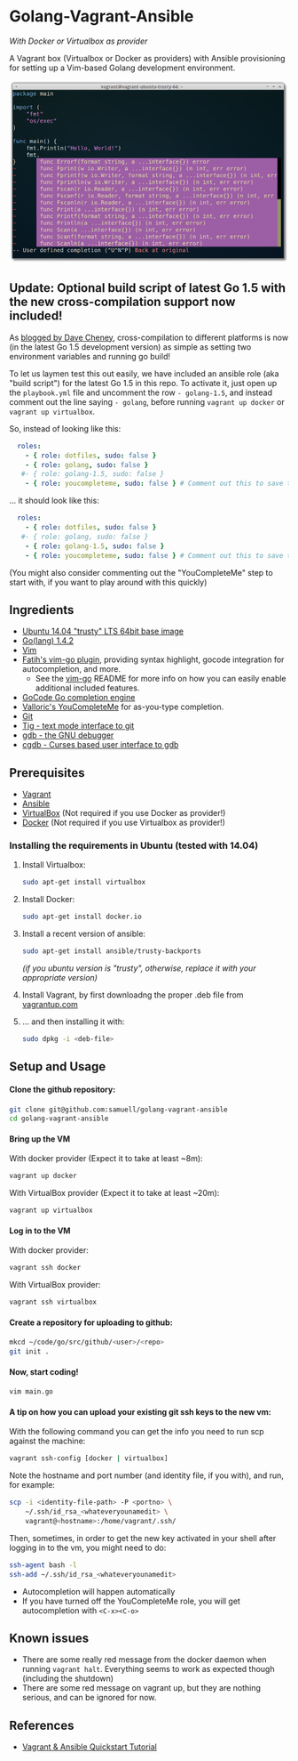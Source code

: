 # Golang-Vagrant-Ansible
*With Docker or Virtualbox as provider*

A Vagrant box (Virtualbox or Docker as providers) with Ansible provisioning
for setting up a Vim-based Golang development environment.

![Screenshot](golang-vagrant-ansible.png)

## Update: Optional build script of latest Go 1.5 with the new cross-compilation support now included!

As [blogged by Dave Cheney](http://dave.cheney.net/2015/03/03/cross-compilation-just-got-a-whole-lot-better-in-go-1-5), cross-compilation
to different platforms is now (in the latest Go 1.5 development version) as simple as setting two environment variables and
running go build!

To let us laymen test this out easily, we have included an ansible role (aka "build script") for the latest Go 1.5
in this repo. To activate it, just open up the `playbook.yml` file and uncomment the row `- golang-1.5`, and instead comment out
the line saying `- golang`, before running `vagrant up docker` or `vagrant up virtualbox`.

So, instead of looking like this:

```yaml
  roles:
	- { role: dotfiles, sudo: false }
    - { role: golang, sudo: false }
   #- { role: golang-1.5, sudo: false }
    - { role: youcompleteme, sudo: false } # Comment out this to save time!!
```

... it should look like this:

```yaml
  roles:
	- { role: dotfiles, sudo: false }
   #- { role: golang, sudo: false }
    - { role: golang-1.5, sudo: false }
    - { role: youcompleteme, sudo: false } # Comment out this to save time!!
```
(You might also consider commenting out the "YouCompleteMe" step to start with, if you want to play around with this quickly)

## Ingredients

- [Ubuntu 14.04 "trusty" LTS 64bit base image](http://www.ubuntu.com/)
- [Go(lang) 1.4.2](http://golan.org/)
- [Vim](https://github.com/Valloric/YouCompleteMe)
- [Fatih's vim-go plugin](https://github.com/fatih/vim-go), providing syntax highlight, gocode integration for autocompletion, and more.
    - See the [vim-go](https://github.com/fatih/vim-go) README for more info on how you can easily enable additional included features.
- [GoCode Go completion engine](https://github.com/nsf/gocode)
- [Valloric's YouCompleteMe](https://github.com/Valloric/YouCompleteMe) for as-you-type completion.
- [Git](http://git-scm.com/)
- [Tig - text mode interface to git](http://jonas.nitro.dk/tig/)
- [gdb - the GNU debugger](http://www.gnu.org/software/gdb)
- [cgdb - Curses based user interface to gdb](https://cgdb.github.io)

## Prerequisites

- [Vagrant](https://www.vagrantup.com/)
- [Ansible](http://www.ansible.com/)
- [VirtualBox](https://www.virtualbox.org/) (Not required if you use Docker as provider!)
- [Docker](https://www.docker.com) (Not required if you use Virtualbox as provider!)

### Installing the requirements in Ubuntu (tested with 14.04)

1. Install Virtualbox:
	```bash
	sudo apt-get install virtualbox
	```

2. Install Docker:
	```bash
	sudo apt-get install docker.io
	```

3. Install a recent version of ansible:
   ```bash
   sudo apt-get install ansible/trusty-backports
   ```

   *(if you ubuntu version is "trusty", otherwise, replace it with your appropriate version)*
4. Install Vagrant, by first downloadng the proper .deb file from [vagrantup.com](https://www.vagrantup.com/downloads.html)

5. ... and then installing it with:
	```bash
	sudo dpkg -i <deb-file>
	```

## Setup and Usage

#### Clone the github repository:

```bash
git clone git@github.com:samuell/golang-vagrant-ansible
cd golang-vagrant-ansible
```

#### Bring up the VM

With docker provider (Expect it to take at least ~8m):

```bash
vagrant up docker
```

With VirtualBox provider (Expect it to take at least ~20m):

```bash
vagrant up virtualbox
```

#### Log in to the VM

With docker provider:

```bash
vagrant ssh docker
```

With VirtualBox provider:

```bash
vagrant ssh virtualbox
```

#### Create a repository for uploading to github:

```bash
mkcd ~/code/go/src/github/<user>/<repo>
git init .
```

#### Now, start coding!

```bash
vim main.go
```

#### A tip on how you can upload your existing git ssh keys to the new vm:

With the following command you can get the info you need to run scp
against the machine:

```bash
vagrant ssh-config [docker | virtualbox]
```

Note the hostname and port number (and identity file, if you with),
and run, for example:

```bash
scp -i <identity-file-path> -P <portno> \
	~/.ssh/id_rsa_<whateveryounamedit> \
	vagrant@<hostname>:/home/vagrant/.ssh/
```

Then, sometimes, in order to get the new key activated in your shell
after logging in to the vm, you might need to do:

```bash
ssh-agent bash -l
ssh-add ~/.ssh/id_rsa_<whateveryounamedit>
```

- Autocompletion will happen automatically
- If you have turned off the YouCompleteMe role, you will get autocompletion with `<C-x><C-o>`

## Known issues

- There are some really red message from the docker daemon when running `vagrant halt`.
  Everything seems to work as expected though (including the shutdown)
- There are some red message on vagrant up, but they are nothing serious, and can be ignored for now.

## References

- [Vagrant & Ansible Quickstart Tutorial](http://adamcod.es/2014/09/23/vagrant-ansible-quickstart-tutorial.html)
